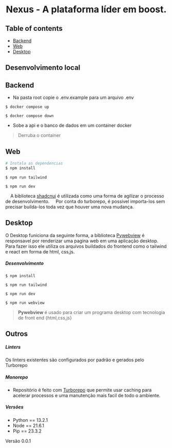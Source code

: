 <h1 align="center">Nexus - A plataforma líder em boost.</h1>

## Table of contents

* [Backend](#Backend)
* [Web](#Web)
* [Desktop](#Desktop)
<!--## Intro -->

## Desenvolvimento local
## Backend
- Na pasta root copie o .env.example para um arquivo .env 

```
$ docker compose up
```
```
$ docker compose down
```
- Sobe a api e o banco de dados em um container docker
> Derruba o container

## Web 

```bash
# Instala as dependencias
$ npm install
```
```
$ npm run tailwind
```
```
$ npm run dev
```


&nbsp;&nbsp;&nbsp;&nbsp;A biblioteca [shadcnui](https://ui.shadcn.com/) é utilizada como uma forma de agilizar o processo de desenvolvimento.
&nbsp;&nbsp;&nbsp;&nbsp;Por conta do turborepo, é possivel importa-los sem precisar builda-los toda vez que houver uma nova mudança.

## Desktop
O Desktop funiciona da seguinte forma, a biblioteca [Pywebview]() é responsavel por renderizar uma pagina web em uma aplicação desktop.
Para fazer isso ele utiliza os arquivos buildados do frontend como o tailwind e react em forma de html, css,js.

##### Desenvolvimento
```
$ npm install
```
```
$ npm run tailwind
```

```
$ npm run dev 
```

```
$ npm run webview
```


> <strong>Pywebview</strong> é usado para criar um programa desktop com tecnologia de front end {html,css,js}

## Outros
##### Linters
Os linters existentes são configurados por padrão e gerados pelo Turborepo


##### Monorepo
- Repositório é feito com [Turborepo](https://turbo.build/repo/docs) que permite usar caching para acelerar processos 
e uma manutenção mais facil de todo o ambiente.

##### Versões

- Python == 13.2.1
- Node == 21.6.1
- Pip == 23.3.2

Versão 0.0.1

